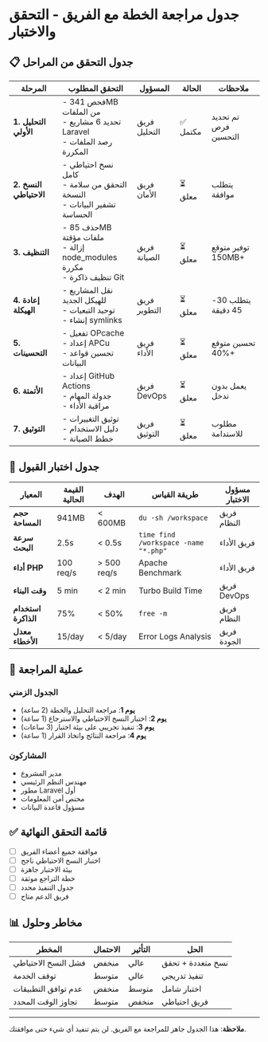 # جدول مراجعة الخطة مع الفريق - التحقق والاختبار

## 📋 جدول التحقق من المراحل

| المرحلة | التحقق المطلوب | المسؤول | الحالة | ملاحظات |
|---------|---------------|----------|--------|----------|
| **1. التحليل الأولي** | - فحص 341MB من الملفات<br>- تحديد 6 مشاريع Laravel<br>- رصد الملفات المكررة | فريق التحليل | ✅ مكتمل | تم تحديد فرص التحسين |
| **2. النسخ الاحتياطي** | - نسخ احتياطي كامل<br>- التحقق من سلامة النسخة<br>- تشفير البيانات الحساسة | فريق الأمان | ⏳ معلق | يتطلب موافقة |
| **3. التنظيف** | - حذف 85MB ملفات مؤقتة<br>- إزالة node_modules مكررة<br>- تنظيف ذاكرة Git | فريق الصيانة | ⏳ معلق | توفير متوقع 150MB+ |
| **4. إعادة الهيكلة** | - نقل المشاريع للهيكل الجديد<br>- توحيد التبعيات<br>- إنشاء symlinks | فريق التطوير | ⏳ معلق | يتطلب 30-45 دقيقة |
| **5. التحسينات** | - تفعيل OPcache<br>- إعداد APCu<br>- تحسين قواعد البيانات | فريق الأداء | ⏳ معلق | تحسين متوقع 40%+ |
| **6. الأتمتة** | - إعداد GitHub Actions<br>- جدولة المهام<br>- مراقبة الأداء | فريق DevOps | ⏳ معلق | يعمل بدون تدخل |
| **7. التوثيق** | - توثيق التغييرات<br>- دليل الاستخدام<br>- خطط الصيانة | فريق التوثيق | ⏳ معلق | مطلوب للاستدامة |

## 🎯 جدول اختبار القبول

| المعيار | القيمة الحالية | الهدف | طريقة القياس | مسؤول الاختبار |
|---------|----------------|--------|--------------|----------------|
| **حجم المساحة** | 941MB | < 600MB | `du -sh /workspace` | فريق النظام |
| **سرعة البحث** | 2.5s | < 0.5s | `time find /workspace -name "*.php"` | فريق الأداء |
| **أداء PHP** | 100 req/s | > 500 req/s | Apache Benchmark | فريق الأداء |
| **وقت البناء** | 5 min | < 2 min | Turbo Build Time | فريق DevOps |
| **استخدام الذاكرة** | 75% | < 50% | `free -m` | فريق النظام |
| **معدل الأخطاء** | 15/day | < 5/day | Error Logs Analysis | فريق الجودة |

## 🔄 عملية المراجعة

### الجدول الزمني
- **يوم 1**: مراجعة التحليل والخطة (2 ساعة)
- **يوم 2**: اختبار النسخ الاحتياطي والاسترجاع (1 ساعة)  
- **يوم 3**: تنفيذ تجريبي على بيئة اختبار (3 ساعات)
- **يوم 4**: مراجعة النتائج واتخاذ القرار (1 ساعة)

### المشاركون
- مدير المشروع
- مهندس النظم الرئيسي
- مطور Laravel أول
- مختص أمن المعلومات
- مسؤول قاعدة البيانات

## ✅ قائمة التحقق النهائية

- [ ] موافقة جميع أعضاء الفريق
- [ ] اختبار النسخ الاحتياطي ناجح
- [ ] بيئة الاختبار جاهزة
- [ ] خطة التراجع موثقة
- [ ] جدول التنفيذ محدد
- [ ] فريق الدعم متاح

## 📊 مخاطر وحلول

| المخطر | الاحتمال | التأثير | الحل |
|--------|----------|---------|------|
| فشل النسخ الاحتياطي | منخفض | عالي | نسخ متعددة + تحقق |
| توقف الخدمة | متوسط | عالي | تنفيذ تدريجي |
| عدم توافق التطبيقات | منخفض | متوسط | اختبار شامل |
| تجاوز الوقت المحدد | متوسط | منخفض | فريق احتياطي |

---

**ملاحظة**: هذا الجدول جاهز للمراجعة مع الفريق. لن يتم تنفيذ أي شيء حتى موافقتك.